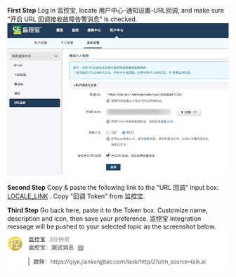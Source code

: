 
**First Step** Log in 监控宝, locate 用户中心-通知设置-URL回调, and make sure "开启 URL 回调接收故障告警消息" is checked.
![](images/inte-guide/sample-jiankongbao.png)

**Second Step** Copy & paste the following link to the "URL 回调" input box: [LOCALE_LINK](LOCALE_LINK) . Copy "回调 Token" from 监控宝.

**Third Step** Go back here, paste it to the Token box. Customize name, description and icon, then save your preference.
监控宝 integration message will be pushed to your selected topic as the screenshot below.
![](images/inte-guide/notice-jiankongbao.png)
